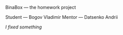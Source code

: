 BinaBox — the homework project

Student — Bogov Vladimir 
Mentor — Datsenko Andrii

*I fixed something*